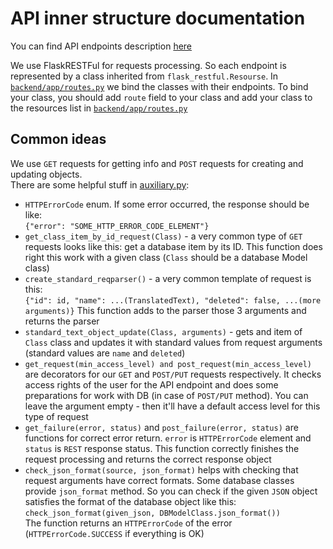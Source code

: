 # API inner structure documentation

You can find API endpoints description [here](https://kennelteam.github.io/sol-db-in/)

We use FlaskRESTFul for requests processing. So each endpoint is represented 
by a class inherited from `flask_restful.Resourse`. 
In [`backend/app/routes.py`](../../../backend/app/routes.py)
we bind the classes with their endpoints. To bind your class, you should
add `route` field to your class and add your class to the resources list in 
[`backend/app/routes.py`](../../../backend/app/routes.py)

## Common ideas
We use `GET` requests for getting info and `POST` requests for 
creating and updating objects.\
There are some helpful stuff in
[auxiliary.py](auxiliary.py):
- `HTTPErrorCode` enum. If some error occurred, the response should be like:\
`{"error": "SOME_HTTP_ERROR_CODE_ELEMENT"}`
- `get_class_item_by_id_request(Class)` - a very common type of `GET` requests
looks like this: get a database item by its ID. This function does right this 
work with a given class (`Class` should be a database Model class)
- `create_standard_reqparser()` - a very common template of request is this:\
`{"id": id, "name": ...(TranslatedText), "deleted": false, ...(more arguments)}`
This function adds to the parser those 3 arguments and returns the parser
- `standard_text_object_update(Class, arguments)` - gets and item of `Class` 
class and updates it with standard values from request arguments 
(standard values are `name` and `deleted`)
- `get_request(min_access_level) and post_request(min_access_level)` 
are decorators for our `GET` and `POST/PUT` requests respectively. 
It checks access rights of the user for the API endpoint and does some 
preparations for work with DB (in case of `POST/PUT` method). 
You can leave the argument empty - then it'll have a 
default access level for this type of request
- `get_failure(error, status)` and `post_failure(error, status)` are functions
for correct error return. `error` is `HTTPErrorCode` element and `status` is
`REST` response status. This function correctly finishes the request processing
and returns the correct response object
- `check_json_format(source, json_format)` helps with checking that request
arguments have correct formats. Some database classes provide `json_format`
method. So you can check if the given `JSON` object satisfies the format of the
database object like this: `check_json_format(given_json, DBModelClass.json_format())`\
The function returns an `HTTPErrorCode` of the error 
(`HTTPErrorCode.SUCCESS` if everything is OK)
